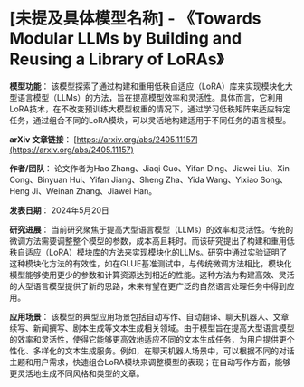 # [未提及具体模型名称] - 《Towards Modular LLMs by Building and Reusing a Library of LoRAs》

**模型功能**：
该模型探索了通过构建和重用低秩自适应（LoRA）库来实现模块化大型语言模型（LLMs）的方法，旨在提高模型效率和灵活性。具体而言，它利用LoRA技术，在不改变预训练大模型权重的情况下，通过学习低秩矩阵来适应特定任务，通过组合不同的LoRA模块，可以灵活地构建适用于不同任务的语言模型。

**arXiv 文章链接**：
[https://arxiv.org/abs/2405.11157](https://arxiv.org/abs/2405.11157)

**作者/团队**：
论文作者为Hao Zhang、Jiaqi Guo、Yifan Ding、Jiawei Liu、Xin Cong、Binyuan Hui、Yifan Jiang、Sheng Zha、Yida Wang、Yixiao Song、Heng Ji、Weinan Zhang、Jiawei Han。

**发表日期**：
2024年5月20日

**研究进展**：
当前研究聚焦于提高大型语言模型（LLMs）的效率和灵活性。传统的微调方法需要调整整个模型的参数，成本高且耗时。而该研究提出了构建和重用低秩自适应（LoRA）模块库的方法来实现模块化的LLMs。研究中通过实验证明了这种模块化方法的有效性，如在GLUE基准测试中，与传统微调方法相比，模块化模型能够使用更少的参数和计算资源达到相近的性能。这种方法为构建高效、灵活的大型语言模型提供了新的思路，未来有望在更广泛的自然语言处理任务中得到应用。

**应用场景**：
该模型的典型应用场景包括自动写作、自动翻译、聊天机器人、文章续写、新闻撰写、剧本生成等文本生成相关领域。由于模型旨在提高大型语言模型的效率和灵活性，使得它能够更高效地适应不同的文本生成任务，为用户提供更个性化、多样化的文本生成服务。例如，在聊天机器人场景中，可以根据不同的对话主题和用户需求，快速组合LoRA模块来调整模型的表现；在自动写作方面，能够更灵活地生成不同风格和类型的文章。